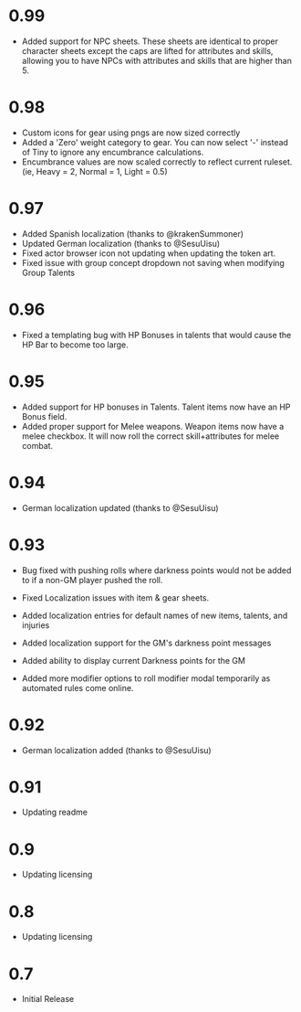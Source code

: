 # 0.99
- Added support for NPC sheets. These sheets are identical to proper character
  sheets except the caps are lifted for attributes and skills, allowing you to
  have NPCs with attributes and skills that are higher than 5.

# 0.98
- Custom icons for gear using pngs are now sized correctly
- Added a 'Zero' weight category to gear. You can now select '-' instead of Tiny to ignore any encumbrance calculations.
- Encumbrance values are now scaled correctly to reflect current ruleset. (ie, Heavy = 2, Normal = 1, Light = 0.5)

# 0.97
- Added Spanish localization (thanks to @krakenSummoner)
- Updated German localization (thanks to @SesuUisu)
- Fixed actor browser icon not updating when updating the token art.
- Fixed issue with group concept dropdown not saving when modifying Group Talents

# 0.96
- Fixed a templating bug with HP Bonuses in talents that would cause the HP Bar to become too large.

# 0.95
- Added support for HP bonuses in Talents. Talent items now have an HP Bonus field.
- Added proper support for Melee weapons. Weapon items now have a melee checkbox. It will now roll the correct skill+attributes for melee combat.

# 0.94
- German localization updated (thanks to @SesuUisu)

# 0.93
- Bug fixed with pushing rolls where darkness points would not be added to if a non-GM player pushed the roll.
- Fixed Localization issues with item & gear sheets.

- Added localization entries for default names of new items, talents, and injuries
- Added localization support for the GM's darkness point messages
- Added ability to display current Darkness points for the GM
- Added more modifier options to roll modifier modal temporarily as automated rules come online.

# 0.92
- German localization added (thanks to @SesuUisu)

# 0.91
- Updating readme

# 0.9
- Updating licensing

# 0.8
- Updating licensing

# 0.7
- Initial Release